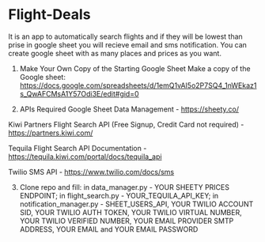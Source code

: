 # Flight-Deals
It is an app to automatically search flights and if they will be lowest than prise in google sheet you will recieve email and sms notification. You can create google sheet with as many places and prices as you want.

1. Make Your Own Copy of the Starting Google Sheet
    Make a copy of the Google sheet: https://docs.google.com/spreadsheets/d/1emQ1vAI5o2P7SQ4_1nWEkaz1s_QwAFCMsA1Y57Odi3E/edit#gid=0
    
2. APIs Required
  Google Sheet Data Management - https://sheety.co/

  Kiwi Partners Flight Search API (Free Signup, Credit Card not required) - https://partners.kiwi.com/

  Tequila Flight Search API Documentation - https://tequila.kiwi.com/portal/docs/tequila_api

  Twilio SMS API - https://www.twilio.com/docs/sms 

3. Clone repo and fill: in data_manager.py - YOUR SHEETY PRICES ENDPOINT; in flight_search.py - YOUR_TEQUILA_API_KEY; in notification_manager.py - SHEET_USERS_API, YOUR TWILIO ACCOUNT SID, YOUR TWILIO AUTH TOKEN, YOUR TWILIO VIRTUAL NUMBER, YOUR TWILIO VERIFIED NUMBER, YOUR EMAIL PROVIDER SMTP ADDRESS, YOUR EMAIL and YOUR EMAIL PASSWORD

